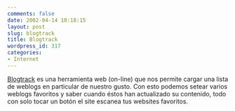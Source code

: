 ```yaml
---
comments: false
date: 2002-04-14 18:18:15
layout: post
slug: blogtrack
title: Blogtrack
wordpress_id: 317
categories:
- Internet
---
```


[Blogtrack](http://www.blogtrack.com) es una herramienta web (on-line) que nos permite cargar una lista de weblogs en particular de nuestro gusto. Con esto podemos setear varios weblogs favoritos y saber cuando éstos han actualizado su contenido, todo con solo tocar un botón el site escanea tus websites favoritos.




 
